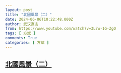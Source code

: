 ```yaml
---
layout: post
title: "北國風景（二）"
date: 2024-06-06T10:22:48.000Z
author: 武汉直击
from: https://www.youtube.com/watch?v=3L7w-1G-ZgQ
tags: [ 方斌 ]
comments: True
categories: [ 方斌 ]
---
```

<!--1717669368000-->
[北國風景（二）](https://www.youtube.com/watch?v=3L7w-1G-ZgQ)
------

<div>

</div>

